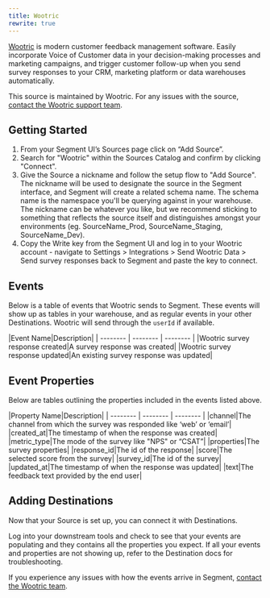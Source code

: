 ```yaml
---
title: Wootric
rewrite: true
---
```


[Wootric](https://wootric.com/?utm_source=segmentio&utm_medium=docs&utm_campaign=partners) is modern customer feedback management software. Easily incorporate Voice of Customer data in your decision-making processes and marketing campaigns, and trigger customer follow-up when you send survey responses to your CRM, marketing platform or data warehouses automatically.

This source is maintained by Wootric. For any issues with the source, [contact the Wootric support team](mailto:support@wootric.com).

## Getting Started

1. From your Segment UI’s Sources page click on “Add Source”.
2. Search for "Wootric" within the Sources Catalog and confirm by clicking "Connect".
3. Give the Source a nickname and follow the setup flow to "Add Source". The nickname will be used to designate the source in the Segment interface, and Segment will create a related schema name. The schema name is the namespace you'll be querying against in your warehouse. The nickname can be whatever you like, but we recommend sticking to something that reflects the source itself and distinguishes amongst your environments (eg. SourceName_Prod, SourceName_Staging, SourceName_Dev).
4. Copy the Write key from the Segment UI and log in to your Wootric account - navigate to Settings > Integrations > Send Wootric Data > Send survey responses back to Segment and paste the key to connect.

## Events

Below is a table of events that Wootric sends to Segment. These events will show up as tables in your warehouse, and as regular events in your other Destinations. Wootric will send through the `userId` if available.


|Event Name|Description|
| -------- | -------- | -------- |
|Wootric survey response created|A survey response was created|
|Wootric survey response updated|An existing survey response was updated|

## Event Properties

Below are tables outlining the properties included in the events listed above.

|Property Name|Description|
| -------- | -------- | -------- |
|channel|The channel from which the survey was responded like ‘web’ or ‘email’|
|created_at|The timestamp of when the response was created|
|metric_type|The mode of the survey like "NPS" or “CSAT”|
|properties|The survey properties|
|response_id|The id of the response|
|score|The selected score from the survey|
|survey_id|The id of the survey|
|updated_at|The timestamp of when the response was updated|
|text|The feedback text provided by the end user|


## Adding Destinations

Now that your Source is set up, you can connect it with Destinations.

Log into your downstream tools and check to see that your events are populating and they contains all the properties you expect. If all your events and properties are not showing up, refer to the Destination docs for troubleshooting.

If you experience any issues with how the events arrive in Segment, [contact the Wootric team](mailto:support@wootric.com).
